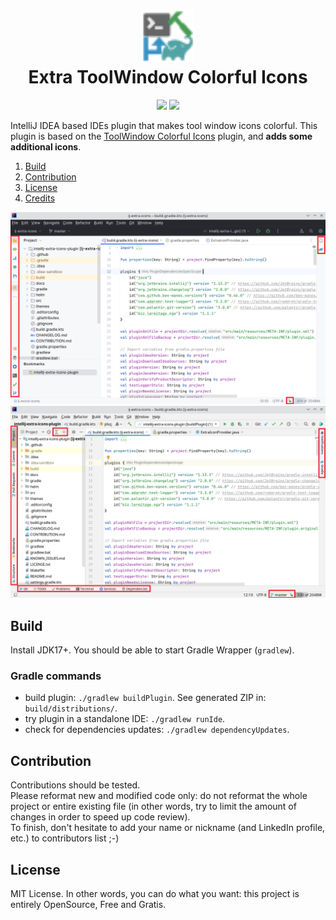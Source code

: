 <h1 align="center">
    <a href="https://plugins.jetbrains.com/plugin/16604-extra-toolwindow-colorful-icons"><img src="./src/main/resources/META-INF/pluginIcon.svg" width="84" height="84" alt="logo"/></a><br/>
    Extra ToolWindow Colorful Icons
</h1>

<p align="center">
    <a href="https://plugins.jetbrains.com/plugin/16604-extra-toolwindow-colorful-icons"><img src="https://img.shields.io/jetbrains/plugin/v/16604-extra-toolwindow-colorful-icons.svg"/></a>
    <a href="https://plugins.jetbrains.com/plugin/16604-extra-toolwindow-colorful-icons"><img src="https://img.shields.io/jetbrains/plugin/d/16604-extra-toolwindow-colorful-icons.svg"/></a>
</p>

IntelliJ IDEA based IDEs plugin that makes tool window icons colorful. This plugin is based on the [ToolWindow Colorful Icons](https://plugins.jetbrains.com/plugin/10863-toolwindow-colorful-icons) plugin, and **adds some additional icons**.

1. [Build](#build)  
2. [Contribution](#contribution)  
3. [License](#license)  
4. [Credits](#credits)  

![Plugin screenshot (new UI)](misc/screenshots/ide_toolbars_expui.png)  
![Plugin screenshot](misc/screenshots/ide_toolbars.png)

## Build

Install JDK17+. You should be able to start Gradle Wrapper (`gradlew`).

### Gradle commands

* build plugin: `./gradlew buildPlugin`. See generated ZIP in: `build/distributions/`.
* try plugin in a standalone IDE: `./gradlew runIde`.
* check for dependencies updates: `./gradlew dependencyUpdates`.

## Contribution

Contributions should be tested.        
Please reformat new and modified code only: do not reformat the whole project or entire existing file (in other words, try to limit the amount of changes in order to speed up code review).  
To finish, don't hesitate to add your name or nickname (and LinkedIn profile, etc.) to contributors list ;-)

## License

MIT License. In other words, you can do what you want: this project is entirely OpenSource, Free and Gratis.
